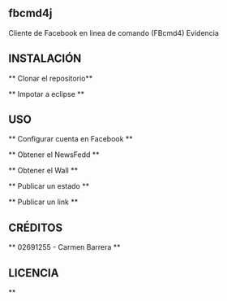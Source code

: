 ## fbcmd4j
Cliente de Facebook en linea de comando (FBcmd4) Evidencia

## INSTALACIÓN 
** Clonar el repositorio**

** Impotar a eclipse **

## USO

** Configurar cuenta en Facebook **

** Obtener el NewsFedd **

** Obtener el Wall **

** Publicar un estado **

** Publicar un link **

## CRÉDITOS
** 02691255  - Carmen Barrera **

## LICENCIA
** 
